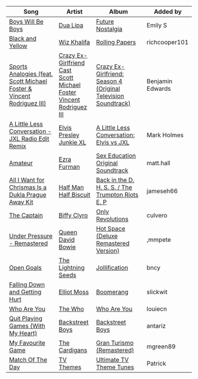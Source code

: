 | Song | Artist | Album | Added by |
|-|-|-|-|
| [Boys Will Be Boys](https://open.spotify.com/track/0vQcyuMEfRBd21ojZ62N2L) | [Dua Lipa](https://open.spotify.com/artist/6M2wZ9GZgrQXHCFfjv46we) | [Future Nostalgia](https://open.spotify.com/album/7fJJK56U9fHixgO0HQkhtI) | Emily S |
| [Black and Yellow](https://open.spotify.com/track/5A6OHHy73AR5tLxgTc98zz) | [Wiz Khalifa](https://open.spotify.com/artist/137W8MRPWKqSmrBGDBFSop) | [Rolling Papers](https://open.spotify.com/album/6ZOXiVL8rmk2ATHJiFJhiD) | richcooper101 |
| [Sports Analogies (feat. Scott Michael Foster & Vincent Rodriguez III)](https://open.spotify.com/track/0TZQ8b5R5O9k0gUJpqsA1V) | [Crazy Ex-Girlfriend Cast](https://open.spotify.com/artist/2Dzk9smBaIfEFjF7T2Gygz)<br>[Scott Michael Foster](https://open.spotify.com/artist/7IQ4HhHJ2yQIzyl8PkKqjv)<br>[Vincent Rodriguez III](https://open.spotify.com/artist/4XhLFUTEjpYtLhGNsgzAB5) | [Crazy Ex-Girlfriend: Season 4 (Original Television Soundtrack)](https://open.spotify.com/album/2iDGoikRLMHrmEHe6p1T8P) | Benjamin Edwards |
| [A Little Less Conversation - JXL Radio Edit Remix](https://open.spotify.com/track/4rr0gWiMrF4sOIefs3IEvZ) | [Elvis Presley](https://open.spotify.com/artist/43ZHCT0cAZBISjO8DG9PnE)<br>[Junkie XL](https://open.spotify.com/artist/5svDnd8joFhbpbA3Ar0CfN) | [A Little Less Conversation: Elvis vs JXL](https://open.spotify.com/album/3nZRriUOOM8Gvv3ox8ybn1) | Mark Holmes |
| [Amateur](https://open.spotify.com/track/3ivr0feWTsOwpgwTufBzYG) | [Ezra Furman](https://open.spotify.com/artist/1uR7zoLrSRI8bSL43OZ0GY) | [Sex Education Original Soundtrack](https://open.spotify.com/album/0d5VbUpz8dcGC17Jkm3og4) | matt.hall |
| [All I Want for Chrismas Is a Dukla Prague Away Kit](https://open.spotify.com/track/41PtvSBcj7P06xFefoQI8R) | [Half Man Half Biscuit](https://open.spotify.com/artist/6hBQq083tyW3yrF1gdVt4Q) | [Back in the D. H. S. S. / The Trumpton Riots E. P](https://open.spotify.com/album/0k1XVKo3Qa1YohPACzFd0J) | jameseh66 |
| [The Captain](https://open.spotify.com/track/1louej4PYOVIVbagP1taO0) | [Biffy Clyro](https://open.spotify.com/artist/1km0R7wy712AzLkA1WjKET) | [Only Revolutions](https://open.spotify.com/album/6Ch5ZsoMxpy5Ef2i4mGILh) | culvero |
| [Under Pressure - Remastered](https://open.spotify.com/track/11IzgLRXV7Cgek3tEgGgjw) | [Queen](https://open.spotify.com/artist/1dfeR4HaWDbWqFHLkxsg1d)<br>[David Bowie](https://open.spotify.com/artist/0oSGxfWSnnOXhD2fKuz2Gy) | [Hot Space (Deluxe Remastered Version)](https://open.spotify.com/album/0xc5IpJM39eEEYSKDrm5kf) | ,mmpete |
| [Open Goals](https://open.spotify.com/track/3TmFn8FdKyWaDZXgf6oLzu) | [The Lightning Seeds](https://open.spotify.com/artist/67YNiSqhrx1P8oPvIIvbP5) | [Jollification](https://open.spotify.com/album/2aPTNYJ6MjDj7UvIHnJs26) | bncy |
| [Falling Down and Getting Hurt](https://open.spotify.com/track/2ZfvjtfWPTdWrro3ek3Sa0) | [Elliot Moss](https://open.spotify.com/artist/2xGCGoulmU85qYdpb2Z4xx) | [Boomerang](https://open.spotify.com/album/51awJCOhng60vqSLh8wstp) | slickwit |
| [Who Are You](https://open.spotify.com/track/23IJ5wLRhEZ9DOuia5mPiZ) | [The Who](https://open.spotify.com/artist/67ea9eGLXYMsO2eYQRui3w) | [Who Are You](https://open.spotify.com/album/7at3CV9Y9P57wsEXkfU0q8) | louiecn |
| [Quit Playing Games (With My Heart)](https://open.spotify.com/track/1nRwyxNsqCLeA17qR8Nfxx) | [Backstreet Boys](https://open.spotify.com/artist/5rSXSAkZ67PYJSvpUpkOr7) | [Backstreet Boys](https://open.spotify.com/album/0wvQovgaVU99eqw8n3g22S) | antariz |
| [My Favourite Game](https://open.spotify.com/track/0Ui05Ov0s4PnRc4JI3Pilg) | [The Cardigans](https://open.spotify.com/artist/1tqZaCwM57UFKjWoYwMLrw) | [Gran Turismo (Remastered)](https://open.spotify.com/album/5DiOwioOBqVCSH6IwGBXEc) | mgreen89 |
| [Match Of The Day](https://open.spotify.com/track/4KRi2xz6DuMVl4I3xdBves) | [TV Themes](https://open.spotify.com/artist/0clhXvKQeY8xOFIXwePnyR) | [Ultimate TV Theme Tunes](https://open.spotify.com/album/73PcQ8LUKdan4Bh8WaDBQU) | Patrick |